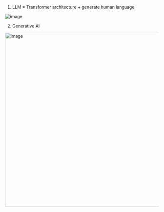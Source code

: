 1. LLM = Transformer architecture + generate human language

![image](https://github.com/khkwon01/LLM-AI/assets/8789421/3d1ea84a-8c2a-405f-855f-389d637107dd)

2. Generative AI   
<img width="570" alt="image" src="https://github.com/khkwon01/LLM-AI/assets/8789421/44890d92-bd2d-454d-9cb3-50f0a6515ae0">

